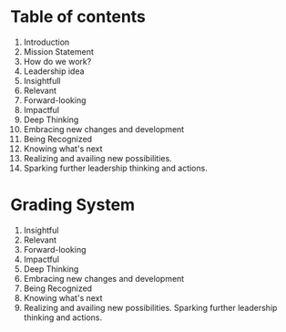 # Table of contents
1. Introduction
2. Mission Statement
3. How do we work?
4. Leadership idea
5. Insightfull
6. Relevant
7. Forward-looking
8. Impactful
9. Deep Thinking
10. Embracing new changes and development
11. Being Recognized 
12. Knowing what's next
13. Realizing and availing new possibilities.
14. Sparking further leadership thinking and actions.

# Grading System
1. Insightful
2. Relevant
3. Forward-looking
4. Impactful
5. Deep Thinking
6. Embracing new changes and development
7. Being Recognized 
8. Knowing what's next
9. Realizing and availing new possibilities.
Sparking further leadership thinking and actions.
